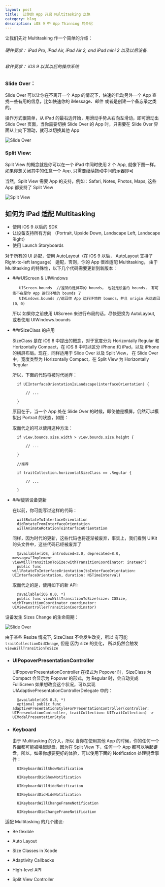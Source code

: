 ```yaml
---
layout: post
title: 	让你的 App 开启 Multitasking 之旅
category: blog
description: iOS 9 中 App Thinning 的介绍
---
```


让我们先对 Multitasking 作一个简单的介绍：

###### 硬件要求： iPad Pro, iPad Air, iPad Air 2, and iPad mini 2 以及以后设备.
###### 软件要求： iOS 9 以其以后的操作系统

### Slide Over：

Slide Over 可以让你在不离开一个 App 的情况下，快速的启动另外一个 App 查找一些有用的信息，比如快速你的 iMessage、邮件 或者是创建一个备忘录之类的。

操作方式很简单，从 iPad 的最右边开始，用滑动手势从右向左滑动，即可滑动出 Slide Over 页面，当你需要切换 Slide Over 的 App 时，只需要在 Slide Over 界面从上向下滑动，就可以切换其他 App


![Slide Over](/images/blog/GettingStartWithMultitasking/ipad-ios9-slide-over.jpg)

### Split View:

Split View 的概念就是你可以在一个 iPad 中同时使用 2 个 App, 就像下图一样。如果你想关闭其中的任意一个 App, 只需要继续拖动中间的示器即可

当然，Split View 需要 App 的支持，例如：Safari, Notes, Photos, Maps, 这些 App 都支持了 Split View


![Split View](/images/blog/GettingStartWithMultitasking/ipad-ios9-split-view.jpg)


## 如何为 iPad 适配 Multitasking

* 使用 iOS 9 以后的 SDK
* 让设备支持所有方向 （Portrait, Upside Down, Landscape Left, Landscape Right）
* 使用 Launch Storyboards

对于所有的 UI 适配，使用 AutoLayout（在 iOS 9 以后， AutoLayout 支持了 Right-to-left language） 适配，否则，你的 App 很难适配 Multitasking， 由于 Multitasking 的特殊性，以下几个代码需要更新到新版本：

* ###UIScreen & UIWindows

		 UIScreen.bounds  //返回的是屏幕的 bounds， 也就是设备的 bounds， 有可能不在是你 App 运行环境的 bounds 了
		 UIWindows.bounds //返回你 App 运行环境的 bounds，并且 origin 永远返回 (0，0)
		 
	所以 如果你之前使用 UIScreen 来进行布局的话，尽快更换为 AutoLayout, 或者使用 UIWindows.bounds

* ###SizeClass 的应用

	SizeClass 是在 iOS 8 中提出的概念，对于宽度分为 Horizontally Regular 和 Horizontally Compact，在 iOS 8 中可以区分 iPhone 和 iPad，以及 iPhone 的横屏布局。现在，同样适用于 Slide Over 以及 Split View， 在 Slide Over 中，宽度类型为 Horizontally Compact，在 Split View 为 Horizontally Regular
	
	所以，下面的代码将被时代抛弃：
	
		if UIInterfaceOrientationIsLandscape(interfaceOrientation) {
					// ...
		}

	原因在于，当一个 App 处在 Slide Over 的时候，即使他是横屏，仍然可以模拟出 Portrait 的状态，如图：
	

    取而代之的可以使用这种方法：

    	if view.bounds.size.width > view.bounds.size.height {
    				// ...			}
	
		//推荐
				if traitCollection.horizontalSizeClass == .Regular {					// ...  
		
		}

* ###旋转设备更新
 
  在以前，你可能写过这样的代码：
  	
		willRotateToInterfaceOrientation		didRotateFromInterfaceOrientation		willAnimateRotationToInterfaceOrientation
  同样，因为时代的更新，这些代码也将逐渐被废弃，事实上，我们看到 UIKit 的头文件中，这些代码已经被废弃了    		@available(iOS, introduced=2.0, deprecated=8.0, message="Implement viewWillTransitionToSize:withTransitionCoordinator: instead")
    	public func willRotateToInterfaceOrientation(toInterfaceOrientation: UIInterfaceOrientation, duration: NSTimeInterval)
	
  取而代之的是，使用如下的新 API:
  
  		@available(iOS 8.0, *)
    	public func viewWillTransitionToSize(size: CGSize, withTransitionCoordinator coordinator: UIViewControllerTransitionCoordinator)
    	
  
设备发生 Sizes Change 的生命周期：


![Slide Over](/images/blog/GettingStartWithMultitasking/size-change.jpg)


由于某些 Resize 情况下,  SizeClass 不会发生改变，所以 有可能 `traitCollectionDidChnage`, 但是 因为 size 的变化， 所以仍然会触发 `viewWillTransitionToSize`

* ### UIPopoverPresentationController	
	UIPopoverPresentationController 在模式为 Popover 时，SizeClass 为 Compact 会显示为 Popover 的形式，为 Regular 时，会自动变成 FullScreen
	如果想改变这个状况，可以实现 UIAdaptivePresentationControllerDelegate 中的：
	
		@available(iOS 8.3, *)
    	optional public func adaptivePresentationStyleForPresentationController(controller: UIPresentationController, traitCollection: UITraitCollection) -> UIModalPresentationStyle
	
* ### Keyboard
	
	由于 Multitasking 的介入，所以 当你在使用其他 App 的时候，你的任何一个界面都可能被唤起键盘，因为在 Split View 下，任何一个 App 都可以唤起键盘，所以，如果你想要更好的体验，可以使用下面的 Notification 处理键盘事件：
	
		
		UIKeyboardWillShowNotification
				UIKeyboardDidShowNotification
		UIKeyboardWillHideNotification
		UIKeyboardDidHideNotification
		UIKeyboardWillChangeFrameNotification
		UIKeyboardDidChangeFrameNotification
	
	
适配 Multitasking 的几个建议:

*  Be flexible
 *  Auto Layout
*  Size Classes in Xcode 

*  Adaptivity Callbacks
 *  High-level API*  Split View Controller
 
  

